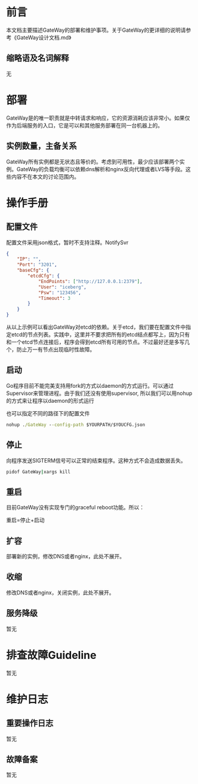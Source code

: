 # 前言
本文档主要描述GateWay的部署和维护事项。关于GateWay的更详细的说明请参考《GateWay设计文档.md》

## 缩略语及名词解释
无

# 部署
GateWay是的唯一职责就是中转请求和响应，它的资源消耗应该非常小。如果仅作为后端服务的入口，它是可以和其他服务部署在同一台机器上的。

## 实例数量，主备关系
GateWay所有实例都是无状态且等价的。考虑到可用性，最少应该部署两个实例。GateWay的负载均衡可以依赖dns解析和nginx反向代理或者LVS等手段。这些内容不在本文的讨论范围内。

# 操作手册
## 配置文件
配置文件采用json格式，暂时不支持注释。NotifySvr

```json
{
    "IP": "",
    "Port": "3201",
    "baseCfg": {
        "etcdCfg": {
            "EndPoints": ["http://127.0.0.1:2379"],
            "User": "iceberg",
            "Psw": "123456",
            "Timeout": 3
        }
    }
}
```

从以上示例可以看出GateWay对etcd的依赖。关于etcd，我们要在配置文件中指定etcd的节点列表。实践中，这里并不要求把所有的etcd结点都写上，因为只有和一个etcd节点连接后，程序会得到etcd所有可用的节点。不过最好还是多写几个，防止万一有节点出现临时性故障。

## 启动
Go程序目前不能完美支持用fork的方式以daemon的方式运行。可以通过Supervisor来管理进程。由于我们还没有使用supervisor, 所以我们可以用nohup的方式来让程序以daemon的形式运行

也可以指定不同的路径下的配置文件

```cmd
nohup ./GateWay --config-path $YOURPATH/$YOUCFG.json
```

## 停止
向程序发送SIGTERM信号可以正常的结束程序。这种方式不会造成数据丢失。

```cmd
pidof GateWay|xargs kill 
```

## 重启
目前GateWay没有实现专门的graceful reboot功能。所以：

重启=停止+启动

## 扩容
部署新的实例，修改DNS或者nginx，此处不展开。

## 收缩
修改DNS或者nginx，关闭实例，此处不展开。

## 服务降级
暂无

# 排查故障Guideline
暂无

# 维护日志
## 重要操作日志
暂无

## 故障备案
暂无
